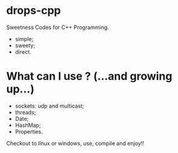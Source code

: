 drops-cpp
=========

Sweetness Codes for C++ Programming.

- simple;
- sweety;
- direct.

What can I use ? (...and growing up...)
=========
- sockets: udp and multicast;
- threads;
- Date;
- HashMap;
- Properties.

Checkout to linux or windows, use, compile and enjoy!!
